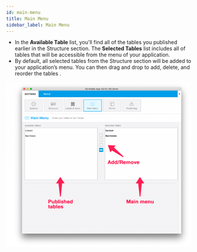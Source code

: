 ```yaml
---
id: main-menu
title: Main Menu
sidebar_label: Main Menu
---
```


* In the <b>Available Table</b> list, you'll find all of the tables you published earlier in the Structure section.
The <b>Selected Tables</b> list includes all of tables that will be accessible from the menu of your application.
* By default, all selected tables from the Structure section will be added to your application’s menu. You can then drag and drop to add, delete, and reorder the tables .

![alt-text](assets/4DforiOSOverview/Main-menu-section-4D-for-iOS.png)
